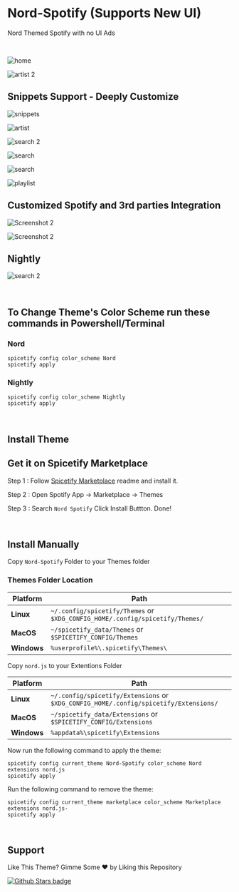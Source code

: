 # Nord-Spotify (Supports New UI)

Nord Themed Spotify with no UI Ads

<br />

![home](https://raw.githubusercontent.com/Tetrax-10/Spicetify-Themes/master/assets/home.png)

![artist 2](https://raw.githubusercontent.com/Tetrax-10/Spicetify-Themes/master/assets/artist-2.png)

## Snippets Support - Deeply Customize

![snippets](https://raw.githubusercontent.com/Tetrax-10/Spicetify-Themes/master/assets/snippets.png)

![artist](https://raw.githubusercontent.com/Tetrax-10/Spicetify-Themes/master/assets/artist.png)

![search 2](https://raw.githubusercontent.com/Tetrax-10/Spicetify-Themes/master/assets/search-2.png)

![search](https://raw.githubusercontent.com/Tetrax-10/Spicetify-Themes/master/assets/search.png)

![search](https://raw.githubusercontent.com/Tetrax-10/Spicetify-Themes/master/assets/genre.png)

![playlist](https://raw.githubusercontent.com/Tetrax-10/Spicetify-Themes/master/assets/playlist.png)

## Customized Spotify and 3rd parties Integration

![Screenshot 2](https://raw.githubusercontent.com/Tetrax-10/Spicetify-Themes/master/assets/spotify-lyrics.png)

![Screenshot 2](https://raw.githubusercontent.com/Tetrax-10/Spicetify-Themes/master/assets/lyrics-plus.png)

## Nightly

![search 2](https://raw.githubusercontent.com/Tetrax-10/Spicetify-Themes/master/assets/nightly.png)

<br />

## To Change Theme's Color Scheme run these commands in Powershell/Terminal

### Nord

```
spicetify config color_scheme Nord
spicetify apply
```

### Nightly

```
spicetify config color_scheme Nightly
spicetify apply
```

<br />

## Install Theme

## Get it on Spicetify Marketplace

Step 1 : Follow [Spicetify Marketplace](https://github.com/spicetify/spicetify-marketplace) readme and install it.

Step 2 : Open Spotify App -> Marketplace -> Themes

Step 3 : Search `Nord Spotify` Click Install Buttton. Done!

<br />

## Install Manually

Copy `Nord-Spotify` Folder to your Themes folder

### Themes Folder Location

| **Platform** | **Path**                                                                     |
| ------------ | ---------------------------------------------------------------------------- |
| **Linux**    | `~/.config/spicetify/Themes` or `$XDG_CONFIG_HOME/.config/spicetify/Themes/` |
| **MacOS**    | `~/spicetify_data/Themes` or `$SPICETIFY_CONFIG/Themes`                      |
| **Windows**  | `%userprofile%\.spicetify\Themes\`                                           |

Copy `nord.js` to your Extentions Folder

| **Platform** | **Path**                                                                             |
| ------------ | ------------------------------------------------------------------------------------ |
| **Linux**    | `~/.config/spicetify/Extensions` or `$XDG_CONFIG_HOME/.config/spicetify/Extensions/` |
| **MacOS**    | `~/spicetify_data/Extensions` or `$SPICETIFY_CONFIG/Extensions`                      |
| **Windows**  | `%appdata%\spicetify\Extensions`                                                     |

Now run the following command to apply the theme:

```
spicetify config current_theme Nord-Spotify color_scheme Nord extensions nord.js
spicetify apply
```

Run the following command to remove the theme:

```
spicetify config current_theme marketplace color_scheme Marketplace extensions nord.js-
spicetify apply
```

<br />

## Support

Like This Theme? Gimme Some ❤️ by Liking this Repository

[![Github Stars badge](https://img.shields.io/github/stars/Tetrax-10/Spicetify-Themes?logo=github&style=social)](https://github.com/Tetrax-10/Spicetify-Themes)
